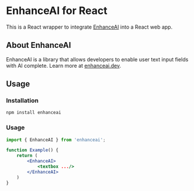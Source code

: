 # EnhanceAI for React

This is a React wrapper to integrate [EnhanceAI](https://enhanceai.dev) into a React web app.

## About EnhanceAI

EnhanceAI is a library that allows developers to enable user text input fields with AI complete. Learn more at [enhanceai.dev](https://enhanceai.dev).

## Usage

### Installation

```bash
npm install enhanceai
```

### Usage

```jsx
import { EnhanceAI } from 'enhanceai';

function Example() {
    return (
        <EnhanceAI>
            <textbox .../>
        </EnhanceAI>
    )
}

```